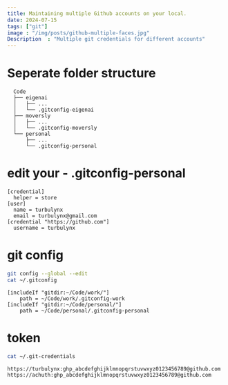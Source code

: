 ```yaml
---
title: Maintaining multiple Github accounts on your local.
date: 2024-07-15
tags: ["git"]
image : "/img/posts/github-multiple-faces.jpg"
Description  : "Multiple git credentials for different accounts"
---
```

# Seperate folder structure
```  
  Code
  ├── eigenai
  │   ├── ...
  │   └── .gitconfig-eigenai
  ├── moversly
  │   ├── ...
  │   └── .gitconfig-moversly
  └── personal
      ├── ...
      └── .gitconfig-personal
```

# edit your - .gitconfig-personal
```
[credential]
  helper = store
[user]
  name = turbulynx
  email = turbulynx@gmail.com
[credential "https://github.com"]
  username = turbulynx
```
# git config
```bash
git config --global --edit
cat ~/.gitconfig
```
```
[includeIf "gitdir:~/Code/work/"]
    path = ~/Code/work/.gitconfig-work
[includeIf "gitdir:~/Code/personal/"]
    path = ~/Code/personal/.gitconfig-personal
```
# token
```bash 
cat ~/.git-credentials 
```
```
https://turbulynx:ghp_abcdefghijklmnopqrstuvwxyz0123456789@github.com
https://achuth:ghp_abcdefghijklmnopqrstuvwxyz0123456789@github.com
```


